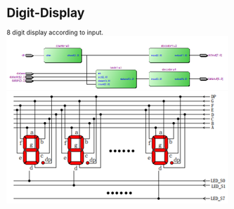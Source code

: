 # Digit-Display
8 digit display according to input.
![image](https://github.com/HengRuiZ/Digit-Display/blob/master/RTL.png)
![image](https://github.com/HengRuiZ/Digit-Display/blob/master/tubes.png)
